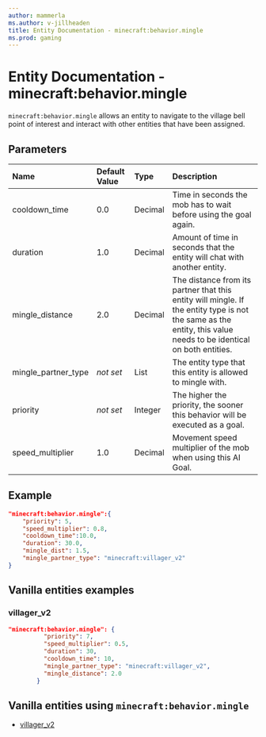 ```yaml
---
author: mammerla
ms.author: v-jillheaden
title: Entity Documentation - minecraft:behavior.mingle
ms.prod: gaming
---
```


# Entity Documentation - minecraft:behavior.mingle

`minecraft:behavior.mingle` allows an entity to navigate to the village bell point of interest and interact with other entities that have been assigned.

## Parameters

|Name |Default Value  |Type  |Description  |
|:----------|:----------|:----------|:----------|
|cooldown_time| 0.0| Decimal| Time in seconds the mob has to wait before using the goal again. |
|duration| 1.0| Decimal|  Amount of time in seconds that the entity will chat with another entity. |
|mingle_distance| 2.0| Decimal|  The distance from its partner that this entity will mingle. If the entity type is not the same as the entity, this value needs to be identical on both entities. |
|mingle_partner_type|*not set*| List|  The entity type that this entity is allowed to mingle with. |
|priority|*not set*|Integer|The higher the priority, the sooner this behavior will be executed as a goal.|
| speed_multiplier| 1.0| Decimal| Movement speed multiplier of the mob when using this AI Goal. |

## Example

```json
"minecraft:behavior.mingle":{
    "priority": 5,
    "speed_multiplier": 0.8,
    "cooldown_time":10.0,
    "duration": 30.0,
    "mingle_dist": 1.5,
    "mingle_partner_type": "minecraft:villager_v2"
}
```

## Vanilla entities examples

### villager_v2

```json
"minecraft:behavior.mingle": {
          "priority": 7,
          "speed_multiplier": 0.5,
          "duration": 30,
          "cooldown_time": 10,
          "mingle_partner_type": "minecraft:villager_v2",
          "mingle_distance": 2.0
        }
```

## Vanilla entities using `minecraft:behavior.mingle`

- [villager_v2](../../../../Source/VanillaBehaviorPack_Snippets/entities/villager_v2.md)
